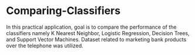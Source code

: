 # Comparing-Classifiers
In this practical application, goal is to compare the performance of the classifiers namely K Nearest Neighbor, Logistic Regression, Decision Trees, and Support Vector Machines. Dataset related to marketing bank products over the telephone was utilized.
